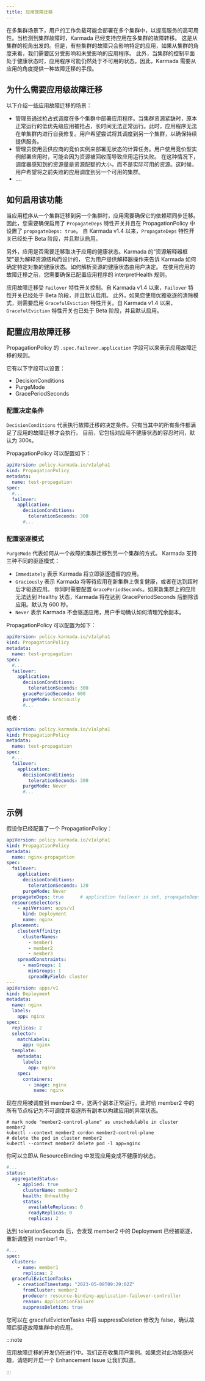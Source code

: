 ```yaml
---
title: 应用故障迁移
---
```


在多集群场景下，用户的工作负载可能会部署在多个集群中，以提高服务的高可用性。当检测到集群故障时，Karmada 已经支持应用在多集群的故障转移。
这是从集群的视角出发的。但是，有些集群的故障只会影响特定的应用，如果从集群的角度来看，我们需要区分受影响和未受影响的应用程序。
此外，当集群的控制平面处于健康状态时，应用程序可能仍然处于不可用的状态。因此，Karmada 需要从应用的角度提供一种故障迁移的手段。

## 为什么需要应用级故障迁移

以下介绍一些应用故障迁移的场景：

* 管理员通过抢占式调度在多个集群中部署应用程序。当集群资源紧缺时，原本正常运行的低优先级应用被抢占，长时间无法正常运行。此时，应用程序无法在单集群内进行自我修复。用户希望尝试将其调度到另一个集群，以确保持续提供服务。
* 管理员使用云供应商的竞价实例来部署无状态的计算任务。用户使用竞价型实例部署应用时，可能会因为资源被回收而导致应用运行失败。
在这种情况下，调度器感知到的资源量是资源配额的大小，而不是实际可用的资源。这时候，用户希望将之前失败的应用调度到另一个可用的集群。
* ....

## 如何启用该功能

当应用程序从一个集群迁移到另一个集群时，应用需要确保它的依赖项同步迁移。
因此，您需要确保启用了 `PropagateDeps` 特性开关并且在 PropagationPolicy 中设置了 `propagateDeps: true`。
自 Karmada v1.4 以来，`PropagateDeps` 特性开关已经处于 Beta 阶段，并且默认启用。

另外，应用是否需要迁移取决于应用的健康状态。Karmada 的“资源解释器框架”是为解释资源结构而设计的，
它为用户提供解释器操作来告诉 Karmada 如何确定特定对象的健康状态。如何解析资源的健康状态由用户决定。
在使用应用的故障迁移之前，您需要确保已配置应用程序的 interpretHealth 规则。

应用故障迁移受 `Failover` 特性开关控制。自 Karmada v1.4 以来，`Failover` 特性开关已经处于 Beta 阶段，并且默认启用。
此外，如果您使用优雅驱逐的清除模式，则需要启用 `GracefulEviction` 特性开关。自 Karmada v1.4 以来，`GracefulEviction` 特性开关也已处于 Beta 阶段，并且默认启用。

## 配置应用故障迁移

PropagationPolicy 的 `.spec.failover.application` 字段可以来表示应用故障迁移的规则。

它有以下字段可以设置：
* DecisionConditions
* PurgeMode
* GracePeriodSeconds

### 配置决定条件

`DecisionConditions` 代表执行故障迁移的决定条件。只有当其中的所有条件都满足了应用的故障迁移才会执行。
目前，它包括对应用不健康状态的容忍时间，默认为 300s。

PropagationPolicy 可以配置如下：
```yaml
apiVersion: policy.karmada.io/v1alpha1
kind: PropagationPolicy
metadata:
  name: test-propagation
spec:
  #...
  failover:
    application:
      decisionConditions:
        tolerationSeconds: 300
      #...  
```

### 配置驱逐模式

`PurgeMode` 代表如何从一个故障的集群迁移到另一个集群的方式。
Karmada 支持三种不同的驱逐模式：

* `Immediately` 表示 Karmada 将立即驱逐遗留的应用。
* `Graciously` 表示 Karmada 将等待应用在新集群上恢复健康，或者在达到超时后才驱逐应用。
你同时需要配置 `GracePeriodSeconds`。如果新集群上的应用无法达到 Healthy 状态，Karmada 将在达到 GracePeriodSeconds 后删除该应用。默认为 600 秒。
* `Never` 表示 Karmada 不会驱逐应用，用户手动确认如何清理冗余副本。

PropagationPolicy 可以配置为如下：
```yaml
apiVersion: policy.karmada.io/v1alpha1
kind: PropagationPolicy
metadata:
  name: test-propagation
spec:
  #...
  failover:
    application:
      decisionConditions:
        tolerationSeconds: 300
      gracePeriodSeconds: 600
      purgeMode: Graciously
      #...  
```

或者：
```yaml
apiVersion: policy.karmada.io/v1alpha1
kind: PropagationPolicy
metadata:
  name: test-propagation
spec:
  #...
  failover:
    application:
      decisionConditions:
        tolerationSeconds: 300
      purgeMode: Never
      #...  
```

## 示例

假设你已经配置了一个 PropagationPolicy：
```yaml
apiVersion: policy.karmada.io/v1alpha1
kind: PropagationPolicy
metadata:
  name: nginx-propagation
spec:
  failover:
    application:
      decisionConditions:
        tolerationSeconds: 120
      purgeMode: Never
  propagateDeps: true      # application failover is set, propagateDeps must be true
  resourceSelectors:
    - apiVersion: apps/v1
      kind: Deployment
      name: nginx
  placement:
    clusterAffinity:
      clusterNames:
        - member1
        - member2
        - member3
    spreadConstraints:
      - maxGroups: 1
        minGroups: 1
        spreadByField: cluster
---
apiVersion: apps/v1
kind: Deployment
metadata:
  name: nginx
  labels:
    app: nginx
spec:
  replicas: 2
  selector:
    matchLabels:
      app: nginx
  template:
    metadata:
      labels:
        app: nginx
    spec:
      containers:
        - image: nginx
          name: nginx
```

现在应用被调度到 member2 中，这两个副本正常运行。此时给 member2 中的所有节点标记为不可调度并驱逐所有副本以构建应用的异常状态。

```shell
# mark node "member2-control-plane" as unschedulable in cluster member2
kubectl --context member2 cordon member2-control-plane
# delete the pod in cluster member2
kubectl --context member2 delete pod -l app=nginx
```

你可以立即从 ResourceBinding 中发现应用变成不健康的状态。

```yaml
#...
status:
  aggregatedStatus:
    - applied: true
      clusterName: member2
      health: Unhealthy
      status:
        availableReplicas: 0
        readyReplicas: 0 
        replicas: 2
```

达到 tolerationSeconds 后，会发现 member2 中的 Deployment 已经被驱逐，重新调度到 member1 中。

```yaml
#...
spec:
  clusters:
    - name: member1
      replicas: 2
  gracefulEvictionTasks:
    - creationTimestamp: "2023-05-08T09:29:02Z"
      fromCluster: member2
      producer: resource-binding-application-failover-controller
      reason: ApplicationFailure
      suppressDeletion: true
```

您可以在 gracefulEvictionTasks 中将 suppressDeletion 修改为 false，确认故障后驱逐故障集群中的应用。

:::note

应用故障迁移的开发仍在进行中。我们正在收集用户案例。如果您对此功能感兴趣，请随时开启一个 Enhancement Issue 让我们知道。

:::
